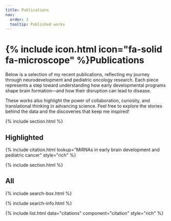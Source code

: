 ```yaml
---
title: Publications
nav:
  order: 3
  tooltip: Published works
---
```


# {% include icon.html icon="fa-solid fa-microscope" %}Publications

Below is a selection of my recent publications, reflecting my journey through neurodevelopment and pediatric oncology research. Each piece represents a step toward understanding how early developmental programs shape brain formation—and how their disruption can lead to disease.

These works also highlight the power of collaboration, curiosity, and translational thinking in advancing science. 
Feel free to explore the stories behind the data and the discoveries that keep me inspired!

{% include section.html %}

## Highlighted

{% include citation.html lookup="MiRNAs in early brain development and pediatric cancer" style="rich" %}

{% include section.html %}

## All

{% include search-box.html %}

{% include search-info.html %}

{% include list.html data="citations" component="citation" style="rich" %}
